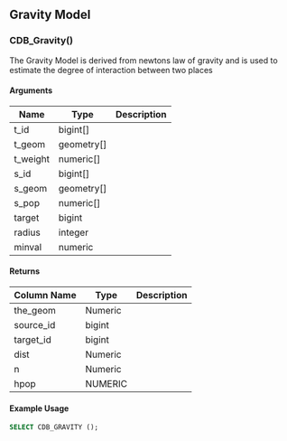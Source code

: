 ## Gravity Model 

### CDB_Gravity()

The Gravity Model is derived from newtons law of gravity and is used to estimate the degree of interaction between two places 

#### Arguments 

| Name | Type | Description | 
|------|------|-------------|
| t_id     | bigint[]    |     |
| t_geom   | geometry[]  |     |
| t_weight | numeric[]   |     |
| s_id     | bigint[]    |     |
| s_geom   | geometry[]  |     |
| s_pop    | numeric[]   |     |
| target   | bigint      |     |
| radius   | integer     |     |
| minval   | numeric     |     |


#### Returns 

| Column Name | Type | Description |
|-------------|------|-------------|
| the_geom  | Numeric | |
| source_id | bigint  | |
| target_id | bigint  | |
| dist      | Numeric | |
| n         | Numeric | |
| hpop      | NUMERIC | |


#### Example Usage

```sql
SELECT CDB_GRAVITY ();
```


